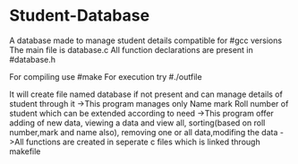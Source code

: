 # Student-Database

A database made to manage student details compatible for #gcc versions
The main file is database.c
All function declarations are present in #database.h

For compiling use  #make
For execution try  #./outfile

It will create file named database if not present and can manage details of student through it
  ->This program manages only Name mark Roll number of student which can be extended according to need
  ->This program offer adding of new data, viewing a data and view all, sorting(based on roll number,mark and name also),
     removing one or all data,modifing the data
  ->All functions are created in seperate c files which is linked through makefile
  
  
